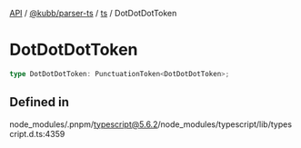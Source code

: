 [API](../../../../../packages.md) / [@kubb/parser-ts](../../../index.md) / [ts](../index.md) / DotDotDotToken

# DotDotDotToken

```ts
type DotDotDotToken: PunctuationToken<DotDotDotToken>;
```

## Defined in

node\_modules/.pnpm/typescript@5.6.2/node\_modules/typescript/lib/typescript.d.ts:4359
